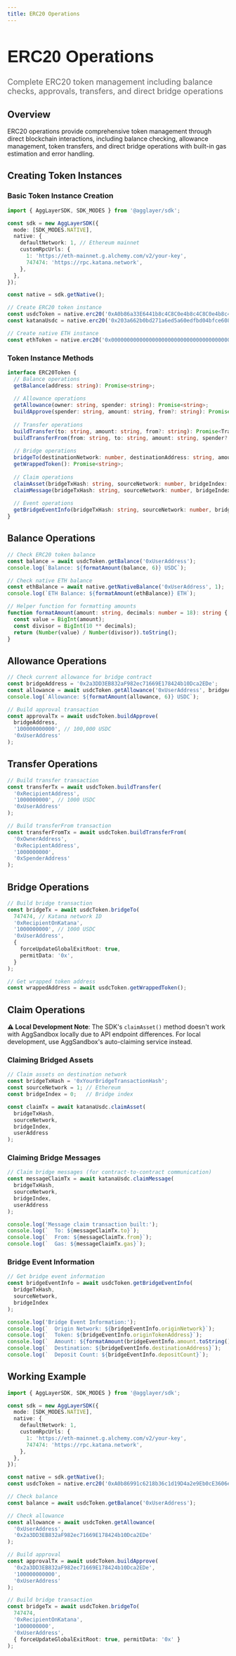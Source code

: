 ```yaml
---
title: ERC20 Operations
---
```


<!-- Page Header Component -->
<h1 style="text-align: left; font-size: 38px; font-weight: 700; font-family: 'Inter Tight', sans-serif;">
  ERC20 Operations
</h1>

<div style="text-align: left; margin: 0.5rem 0;">
  <p style="font-size: 18px; color: #666; max-width: 600px; margin: 0;">
    Complete ERC20 token management including balance checks, approvals, transfers, and direct bridge operations
  </p>
</div>

## Overview

ERC20 operations provide comprehensive token management through direct blockchain interactions, including balance checking, allowance management, token transfers, and direct bridge operations with built-in gas estimation and error handling.

## Creating Token Instances

### Basic Token Instance Creation

```typescript
import { AggLayerSDK, SDK_MODES } from '@agglayer/sdk';

const sdk = new AggLayerSDK({
  mode: [SDK_MODES.NATIVE],
  native: {
    defaultNetwork: 1, // Ethereum mainnet
    customRpcUrls: {
      1: 'https://eth-mainnet.g.alchemy.com/v2/your-key',
      747474: 'https://rpc.katana.network',
    },
  },
});

const native = sdk.getNative();

// Create ERC20 token instance
const usdcToken = native.erc20('0xA0b86a33E6441b8c4C8C0e4b8c4C8C0e4b8c4C8C0', 1); // USDC on Ethereum
const katanaUsdc = native.erc20('0x203a662b0bd271a6ed5a60edfbd04bfce608fd36', 747474); // USDC on Katana

// Create native ETH instance
const ethToken = native.erc20('0x0000000000000000000000000000000000000000', 1); // Native ETH
```

### Token Instance Methods

```typescript
interface ERC20Token {
  // Balance operations
  getBalance(address: string): Promise<string>;
  
  // Allowance operations
  getAllowance(owner: string, spender: string): Promise<string>;
  buildApprove(spender: string, amount: string, from?: string): Promise<TransactionParams>;
  
  // Transfer operations
  buildTransfer(to: string, amount: string, from?: string): Promise<TransactionParams>;
  buildTransferFrom(from: string, to: string, amount: string, spender?: string): Promise<TransactionParams>;
  
  // Bridge operations
  bridgeTo(destinationNetwork: number, destinationAddress: string, amount: string, from?: string, options?: BridgeOptions): Promise<TransactionParams>;
  getWrappedToken(): Promise<string>;
  
  // Claim operations
  claimAsset(bridgeTxHash: string, sourceNetwork: number, bridgeIndex: number, claimer: string): Promise<TransactionParams>;
  claimMessage(bridgeTxHash: string, sourceNetwork: number, bridgeIndex: number, claimer: string): Promise<TransactionParams>;
  
  // Event operations
  getBridgeEventInfo(bridgeTxHash: string, sourceNetwork: number, bridgeIndex: number): Promise<BridgeEventInfo>;
}
```

## Balance Operations

```typescript
// Check ERC20 token balance
const balance = await usdcToken.getBalance('0xUserAddress');
console.log(`Balance: ${formatAmount(balance, 6)} USDC`);

// Check native ETH balance
const ethBalance = await native.getNativeBalance('0xUserAddress', 1);
console.log(`ETH Balance: ${formatAmount(ethBalance)} ETH`);

// Helper function for formatting amounts
function formatAmount(amount: string, decimals: number = 18): string {
  const value = BigInt(amount);
  const divisor = BigInt(10 ** decimals);
  return (Number(value) / Number(divisor)).toString();
}
```

## Allowance Operations

```typescript
// Check current allowance for bridge contract
const bridgeAddress = '0x2a3DD3EB832aF982ec71669E178424b10Dca2EDe';
const allowance = await usdcToken.getAllowance('0xUserAddress', bridgeAddress);
console.log(`Allowance: ${formatAmount(allowance, 6)} USDC`);

// Build approval transaction
const approvalTx = await usdcToken.buildApprove(
  bridgeAddress,
  '100000000000', // 100,000 USDC
  '0xUserAddress'
);
```

## Transfer Operations
```typescript
// Build transfer transaction
const transferTx = await usdcToken.buildTransfer(
  '0xRecipientAddress',
  '1000000000', // 1000 USDC
  '0xUserAddress'
);

// Build transferFrom transaction
const transferFromTx = await usdcToken.buildTransferFrom(
  '0xOwnerAddress',
  '0xRecipientAddress',
  '1000000000',
  '0xSpenderAddress'
);
```

## Bridge Operations

```typescript
// Build bridge transaction
const bridgeTx = await usdcToken.bridgeTo(
  747474, // Katana network ID
  '0xRecipientOnKatana',
  '1000000000', // 1000 USDC
  '0xUserAddress',
  {
    forceUpdateGlobalExitRoot: true,
    permitData: '0x',
  }
);

// Get wrapped token address
const wrappedAddress = await usdcToken.getWrappedToken();
```

## Claim Operations

**⚠️ Local Development Note**: The SDK's `claimAsset()` method doesn't work with AggSandbox locally due to API endpoint differences. For local development, use AggSandbox's auto-claiming service instead.

### Claiming Bridged Assets

```typescript
// Claim assets on destination network
const bridgeTxHash = '0xYourBridgeTransactionHash';
const sourceNetwork = 1; // Ethereum
const bridgeIndex = 0;   // Bridge index

const claimTx = await katanaUsdc.claimAsset(
  bridgeTxHash,
  sourceNetwork,
  bridgeIndex,
  userAddress
);
```

### Claiming Bridge Messages

```typescript
// Claim bridge messages (for contract-to-contract communication)
const messageClaimTx = await katanaUsdc.claimMessage(
  bridgeTxHash,
  sourceNetwork,
  bridgeIndex,
  userAddress
);

console.log('Message claim transaction built:');
console.log(`  To: ${messageClaimTx.to}`);
console.log(`  From: ${messageClaimTx.from}`);
console.log(`  Gas: ${messageClaimTx.gas}`);
```

### Bridge Event Information

```typescript
// Get bridge event information
const bridgeEventInfo = await usdcToken.getBridgeEventInfo(
  bridgeTxHash,
  sourceNetwork,
  bridgeIndex
);

console.log('Bridge Event Information:');
console.log(`  Origin Network: ${bridgeEventInfo.originNetwork}`);
console.log(`  Token: ${bridgeEventInfo.originTokenAddress}`);
console.log(`  Amount: ${formatAmount(bridgeEventInfo.amount.toString(), 6)} tokens`);
console.log(`  Destination: ${bridgeEventInfo.destinationAddress}`);
console.log(`  Deposit Count: ${bridgeEventInfo.depositCount}`);
```

## Working Example

```typescript
import { AggLayerSDK, SDK_MODES } from '@agglayer/sdk';

const sdk = new AggLayerSDK({
  mode: [SDK_MODES.NATIVE],
  native: {
    defaultNetwork: 1,
    customRpcUrls: {
      1: 'https://eth-mainnet.g.alchemy.com/v2/your-key',
      747474: 'https://rpc.katana.network',
    },
  },
});

const native = sdk.getNative();
const usdcToken = native.erc20('0xA0b86991c6218b36c1d19D4a2e9Eb0cE3606eB48', 1);

// Check balance
const balance = await usdcToken.getBalance('0xUserAddress');

// Check allowance
const allowance = await usdcToken.getAllowance(
  '0xUserAddress',
  '0x2a3DD3EB832aF982ec71669E178424b10Dca2EDe'
);

// Build approval
const approvalTx = await usdcToken.buildApprove(
  '0x2a3DD3EB832aF982ec71669E178424b10Dca2EDe',
  '100000000000',
  '0xUserAddress'
);

// Build bridge transaction
const bridgeTx = await usdcToken.bridgeTo(
  747474,
  '0xRecipientOnKatana',
  '1000000000',
  '0xUserAddress',
  { forceUpdateGlobalExitRoot: true, permitData: '0x' }
);
```


